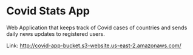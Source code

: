 # Covid Stats App

Web Application that keeps track of Covid cases of countries and sends daily news updates to registered users.

Link: http://covid-app-bucket.s3-website.us-east-2.amazonaws.com/
